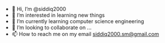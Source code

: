 - 👋 Hi, I’m @siddiq2000
- 👀 I’m interested in learning new things
- 🌱 I’m currently learning computer science engineering
- 💞️ I’m looking to collaborate on ...
- 📫 How to reach me on my email siddiq2000.sm@gmail.com

<!---
siddiq2000/siddiq2000 is a ✨ special ✨ repository because its `README.md` (this file) appears on your GitHub profile.
You can click the Preview link to take a look at your changes.
--->
